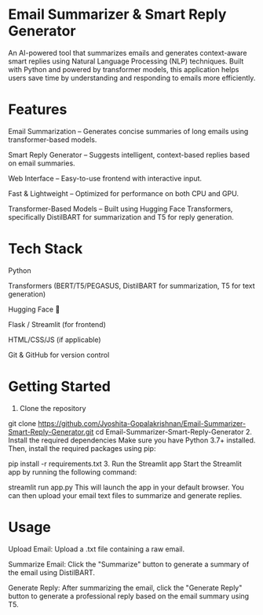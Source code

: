 # Email Summarizer & Smart Reply Generator
An AI-powered tool that summarizes emails and generates context-aware smart replies using Natural Language Processing (NLP) techniques. Built with Python and powered by transformer models, this application helps users save time by understanding and responding to emails more efficiently.

# Features
Email Summarization – Generates concise summaries of long emails using transformer-based models.

Smart Reply Generator – Suggests intelligent, context-based replies based on email summaries.

Web Interface – Easy-to-use frontend with interactive input.

Fast & Lightweight – Optimized for performance on both CPU and GPU.

Transformer-Based Models – Built using Hugging Face Transformers, specifically DistilBART for summarization and T5 for reply generation.

# Tech Stack
Python

Transformers (BERT/T5/PEGASUS, DistilBART for summarization, T5 for text generation)

Hugging Face 🤗

Flask / Streamlit (for frontend)

HTML/CSS/JS (if applicable)

Git & GitHub for version control

# Getting Started
1. Clone the repository

git clone https://github.com/Jyoshita-Gopalakrishnan/Email-Summarizer-Smart-Reply-Generator.git
cd Email-Summarizer-Smart-Reply-Generator
2. Install the required dependencies
Make sure you have Python 3.7+ installed. Then, install the required packages using pip:


pip install -r requirements.txt
3. Run the Streamlit app
Start the Streamlit app by running the following command:


streamlit run app.py
This will launch the app in your default browser. You can then upload your email text files to summarize and generate replies.

# Usage
Upload Email: Upload a .txt file containing a raw email.

Summarize Email: Click the "Summarize" button to generate a summary of the email using DistilBART.

Generate Reply: After summarizing the email, click the "Generate Reply" button to generate a professional reply based on the email summary using T5.

